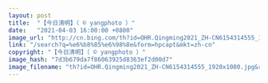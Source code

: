 ```yaml
---
layout: post
title:  "【今日清明】（ © yangphoto ）"
date:   "2021-04-03 16:00:00 +0800"
image_url: "http://cn.bing.com/th?id=OHR.Qingming2021_ZH-CN6154314555_1920x1080.jpg&rf=LaDigue_1920x1080.jpg&pid=hp"
link: "/search?q=%e6%b8%85%e6%98%8e&form=hpcapt&mkt=zh-cn"
copyright: "【今日清明】（ © yangphoto ）"
image_hash: "7d3b679da7f86063925d8363ef2d00d7"
image_filename: "th?id=OHR.Qingming2021_ZH-CN6154314555_1920x1080.jpg&rf=LaDigue_1920x1080.jpg&pid=hp"
---
```

